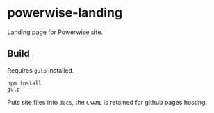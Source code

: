 # powerwise-landing

Landing page for Powerwise site.

## Build

Requires `gulp` installed.

```
npm install
gulp
```

Puts site files into `docs`, the `CNAME` is retained for github pages hosting.
